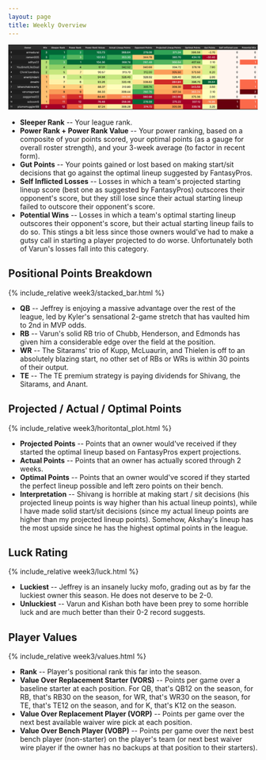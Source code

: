 ```yaml
---
layout: page
title: Weekly Overview
---
```


 ![Week Overview](/week3/week3.png)
* **Sleeper Rank** -- Your league rank.
* **Power Rank + Power Rank Value** -- Your power ranking, based on a composite of your points scored, your optimal points (as a gauge for overall roster strength), and your 3-week average (to factor in recent form). 
* **Gut Points** -- Your points gained or lost based on making start/sit decisions that go against the optimal lineup suggested by FantasyPros. 
* **Self Inflicted Losses** -- Losses in which a team's projected starting lineup score (best one as suggested by FantasyPros) outscores their opponent's score, but they still lose since their actual starting lineup failed to outscore their opponent's score.
* **Potential Wins** -- Losses in which a team's optimal starting lineup outscores their opponent's score, but their actual starting lineup fails to do so. This stings a bit less since those owners would've had to make a gutsy call in starting a player projected to do worse. Unfortunately both of Varun's losses fall into this category. 

## Positional Points Breakdown
{% include_relative week3/stacked_bar.html %}
* **QB** -- Jeffrey is enjoying a massive advantage over the rest of the league, led by Kyler's sensational 2-game stretch that has vaulted him to 2nd in MVP odds. 
* **RB** -- Varun's solid RB trio of Chubb, Henderson, and Edmonds has given him a considerable edge over the field at the position. 
* **WR** -- The Sitarams' trio of Kupp, McLuaurin, and Thielen is off to an absolutely blazing start, no other set of RBs or WRs is within 30 points of their output. 
* **TE** -- The TE premium strategy is paying dividends for Shivang, the Sitarams, and Anant. 

## Projected / Actual / Optimal Points
{% include_relative week3/horitontal_plot.html %}
* **Projected Points** -- Points that an owner would've received if they started the optimal lineup based on FantasyPros expert projections. 
* **Actual Points** -- Points that an owner has actually scored through 2 weeks. 
* **Optimal Points** -- Points that an owner would've scored if they started the perfect lineup possible and left zero points on their bench. 
* **Interpretation** -- Shivang is horrible at making start / sit decisions (his projected lineup points is way higher than his actual lineup points), while I have made solid start/sit decisions (since my actual lineup points are higher than my projected lineup points). Somehow, Akshay's lineup has the most upside since he has the highest optimal points in the league. 

## Luck Rating
{% include_relative week3/luck.html %}
* **Luckiest** -- Jeffrey is an insanely lucky mofo, grading out as by far the luckiest owner this season. He does not deserve to be 2-0. 
* **Unluckiest** -- Varun and Kishan both have been prey to some horrible luck and are much better than their 0-2 record suggests. 

## Player Values
{% include_relative week3/values.html %}
* **Rank** -- Player's positional rank this far into the season.
* **Value Over Replacement Starter (VORS)** -- Points per game over a baseline starter at each position. For QB, that's QB12 on the season, for RB, that's RB30 on the season, for WR, that's WR30 on the season, for TE, that's TE12 on the season, and for K, that's K12 on the season.
* **Value Over Replacement Player (VORP)** -- Points per game over the next best available waiver wire pick at each position. 
* **Value Over Bench Player (VOBP)** -- Points per game over the next best bench player (non-starter) on the player's team (or next best waiver wire player if the owner has no backups at that position to their starters). 
